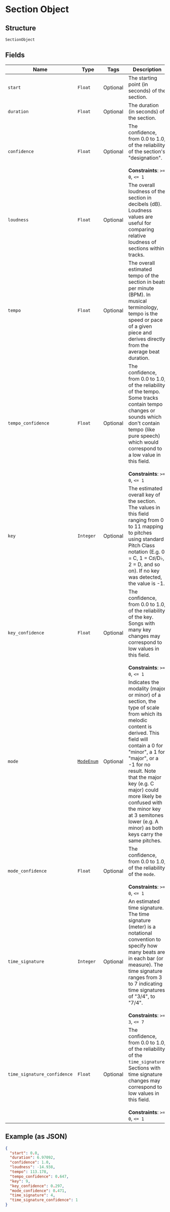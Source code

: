 
# Section Object

## Structure

`SectionObject`

## Fields

| Name | Type | Tags | Description |
|  --- | --- | --- | --- |
| `start` | `Float` | Optional | The starting point (in seconds) of the section. |
| `duration` | `Float` | Optional | The duration (in seconds) of the section. |
| `confidence` | `Float` | Optional | The confidence, from 0.0 to 1.0, of the reliability of the section's "designation".<br><br>**Constraints**: `>= 0`, `<= 1` |
| `loudness` | `Float` | Optional | The overall loudness of the section in decibels (dB). Loudness values are useful for comparing relative loudness of sections within tracks. |
| `tempo` | `Float` | Optional | The overall estimated tempo of the section in beats per minute (BPM). In musical terminology, tempo is the speed or pace of a given piece and derives directly from the average beat duration. |
| `tempo_confidence` | `Float` | Optional | The confidence, from 0.0 to 1.0, of the reliability of the tempo. Some tracks contain tempo changes or sounds which don't contain tempo (like pure speech) which would correspond to a low value in this field.<br><br>**Constraints**: `>= 0`, `<= 1` |
| `key` | `Integer` | Optional | The estimated overall key of the section. The values in this field ranging from 0 to 11 mapping to pitches using standard Pitch Class notation (E.g. 0 = C, 1 = C♯/D♭, 2 = D, and so on). If no key was detected, the value is -1. |
| `key_confidence` | `Float` | Optional | The confidence, from 0.0 to 1.0, of the reliability of the key. Songs with many key changes may correspond to low values in this field.<br><br>**Constraints**: `>= 0`, `<= 1` |
| `mode` | [`ModeEnum`](../../doc/models/mode-enum.md) | Optional | Indicates the modality (major or minor) of a section, the type of scale from which its melodic content is derived. This field will contain a 0 for "minor", a 1 for "major", or a -1 for no result. Note that the major key (e.g. C major) could more likely be confused with the minor key at 3 semitones lower (e.g. A minor) as both keys carry the same pitches. |
| `mode_confidence` | `Float` | Optional | The confidence, from 0.0 to 1.0, of the reliability of the `mode`.<br><br>**Constraints**: `>= 0`, `<= 1` |
| `time_signature` | `Integer` | Optional | An estimated time signature. The time signature (meter) is a notational convention to specify how many beats are in each bar (or measure). The time signature ranges from 3 to 7 indicating time signatures of "3/4", to "7/4".<br><br>**Constraints**: `>= 3`, `<= 7` |
| `time_signature_confidence` | `Float` | Optional | The confidence, from 0.0 to 1.0, of the reliability of the `time_signature`. Sections with time signature changes may correspond to low values in this field.<br><br>**Constraints**: `>= 0`, `<= 1` |

## Example (as JSON)

```json
{
  "start": 0.0,
  "duration": 6.97092,
  "confidence": 1.0,
  "loudness": -14.938,
  "tempo": 113.178,
  "tempo_confidence": 0.647,
  "key": 9,
  "key_confidence": 0.297,
  "mode_confidence": 0.471,
  "time_signature": 4,
  "time_signature_confidence": 1
}
```

